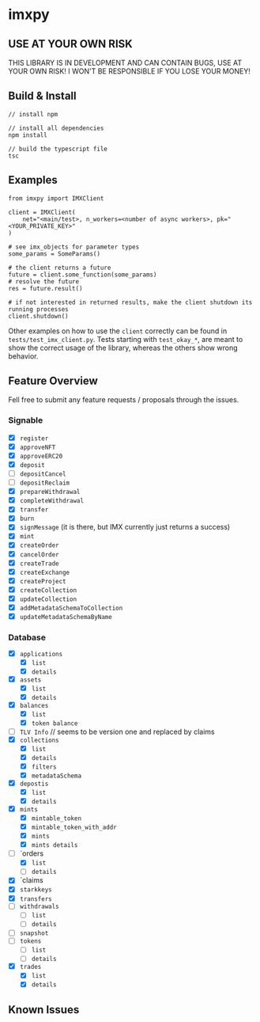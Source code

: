 # imxpy

## USE AT YOUR OWN RISK

THIS LIBRARY IS IN DEVELOPMENT AND CAN CONTAIN BUGS, USE AT YOUR OWN RISK! I WON'T BE RESPONSIBLE IF YOU LOSE YOUR MONEY!

## Build & Install

    // install npm

    // install all dependencies
    npm install

    // build the typescript file
    tsc

## Examples

    from imxpy import IMXClient

    client = IMXClient(
        net="<main/test>, n_workers=<number of async workers>, pk="<YOUR_PRIVATE_KEY>"
    )

    # see imx_objects for parameter types
    some_params = SomeParams()

    # the client returns a future
    future = client.some_function(some_params)
    # resolve the future
    res = future.result()

    # if not interested in returned results, make the client shutdown its running processes
    client.shutdown()

Other examples on how to use the `client` correctly can be found in `tests/test_imx_client.py`. Tests starting with `test_okay_*`, are meant to show the correct usage of the library, whereas the others show wrong behavior.

## Feature Overview

Fell free to submit any feature requests / proposals through the issues.

### Signable

- [x] `register`
- [x] `approveNFT`
- [x] `approveERC20`
- [x] `deposit`
- [ ] `depositCancel`
- [ ] `depositReclaim`
- [x] `prepareWithdrawal`
- [x] `completeWithdrawal`
- [x] `transfer`
- [x] `burn`
- [x] `signMessage` (it is there, but IMX currently just returns a success)
- [x] `mint`
- [x] `createOrder`
- [x] `cancelOrder`
- [x] `createTrade`
- [x] `createExchange`
- [x] `createProject`
- [x] `createCollection`
- [x] `updateCollection`
- [x] `addMetadataSchemaToCollection`
- [x] `updateMetadataSchemaByName`

### Database

- [x] `applications`
  - [x] `list`
  - [x] `details`
- [x] `assets`
  - [x] `list`
  - [x] `details`
- [x] `balances`
  - [x] `list`
  - [x] `token balance`
- [ ] `TLV Info` // seems to be version one and replaced by claims
- [x] `collections`
  - [x] `list`
  - [x] `details`
  - [x] `filters`
  - [x] `metadataSchema`
- [x] `depostis`
  - [x] `list`
  - [x] `details`
- [x] `mints`
  - [x] `mintable_token`
  - [x] `mintable_token_with_addr`
  - [x] `mints`
  - [x] `mints details`
- [ ] `orders
  - [x] `list`
  - [ ] `details`
- [x] `claims
- [x] `starkkeys`
- [x] `transfers`
- [ ] `withdrawals`
  - [ ] `list`
  - [ ] `details`
- [ ] `snapshot`
- [ ] `tokens`
  - [ ] `list`
  - [ ] `details`
- [x] `trades`
  - [x] `list`
  - [x] `details`

## Known Issues
